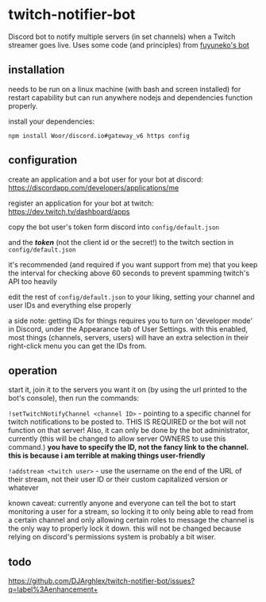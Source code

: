 # twitch-notifier-bot
Discord bot to notify multiple servers (in set channels) when a Twitch streamer goes live. Uses some code (and principles) from [fuyuneko's bot](<https://github.com/fuyuneko/discord-twitch-bot>)

## installation

needs to be run on a linux machine (with bash and screen installed) for restart capability but can run anywhere nodejs and dependencies function properly.

install your dependencies:

```npm install Woor/discord.io#gateway_v6 https config```


## configuration

create an application and a bot user for your bot at discord: https://discordapp.com/developers/applications/me

register an application for your bot at twitch: https://dev.twitch.tv/dashboard/apps

copy the bot user's token form discord into `config/default.json`

and the ***token*** (not the client id or the secret!) to the twitch section in `config/default.json`

it's recommended (and required if you want support from me) that you keep the interval for checking above 60 seconds to prevent spamming twitch's API too heavily

edit the rest of `config/default.json` to your liking, setting your channel and user IDs and everything else properly

a side note: getting IDs for things requires you to turn on 'developer mode' in Discord, under the Appearance tab of User Settings. with this enabled, most things (channels, servers, users) will have an extra selection in their right-click menu you can get the IDs from.

## operation

start it, join it to the servers you want it on (by using the url printed to the bot's console), then run the commands:

```!setTwitchNotifyChannel <channel ID>``` - pointing to a specific channel for twitch notifications to be posted to. THIS IS REQUIRED or the bot will not function on that server! Also, it can only be done by the bot administrator, currently (this will be changed to allow server OWNERS to use this command.) **you have to specify the ID, not the fancy link to the channel. this is because i am terrible at making things user-friendly**

```!addstream <twitch user>``` - use the username on the end of the URL of their stream, not their user ID or their custom capitalized version or whatever

known caveat: currently anyone and everyone can tell the bot to start monitoring a user for a stream, so locking it to only being able to read from a certain channel and only allowing certain roles to message the channel is the only way to properly lock it down. this will not be changed because relying on discord's permissions system is probably a bit wiser.

## todo

https://github.com/DJArghlex/twitch-notifier-bot/issues?q=label%3Aenhancement+
